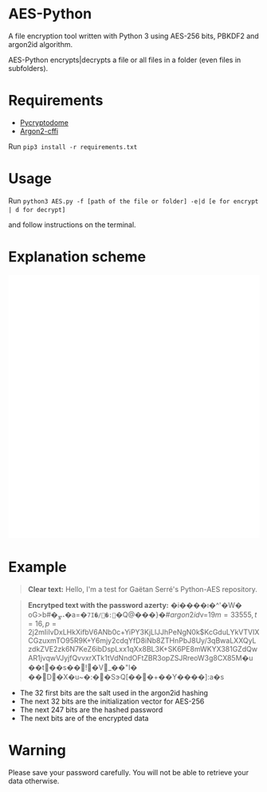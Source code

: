 # AES-Python
A file encryption tool written with Python 3 using AES-256 bits, PBKDF2 and argon2id algorithm. 

AES-Python encrypts|decrypts a file or all files in a folder (even files in subfolders).

# Requirements
- [Pycryptodome](https://pycryptodome.readthedocs.io/en/latest/)
- [Argon2-cffi](https://pypi.org/project/argon2-cffi/)

Run `pip3 install -r requirements.txt`

# Usage
Run `python3 AES.py -f [path of the file or folder] -e|d [e for encrypt | d for decrypt]`

and follow instructions on the terminal.

# Explanation scheme
![](Images/scheme.gif)

# Example
> **Clear text:**  Hello, I'm a test for Gaëtan Serré's Python-AES repository.

> **Encrytped text with the password azerty:** �i����ı�^'�W�
oG>b#�ܨ˔�a=�`7I�/�:`�Q@���}�#$argon2id$v=19$m=33555,t=16,p=2$j2mIiIvDxLHkXifbV6ANb0c+YiPY3KjLlJJhPeNgN0k$KcGduLYkVTVIXCGzuxmTO95R9K+Y6mjy2cdqYfD8iNb8ZTHnPbJ8Uy/3qBwaLXXQyLzdkZVE2zk6N7KeZ6ibDspLxx1qXx8BL3K+SK6PE8mWKYX381GZdQwAR1jvqwVJyjfQvvxrXTk1tVdNndOFtZBR3opZSJRreoW3g8CX85M�u��t��s��!�V_��"I�
��D�X�u~�:��SɝQ[���+��Y����]:a�s

- The 32 first bits are the salt used in the argon2id hashing
- The next 32 bits are the initialization vector for AES-256
- The next 247 bits are the hashed password
- The next bits are of the encrypted data



# Warning
Please save your password carefully. You will not be able to retrieve your data otherwise.
